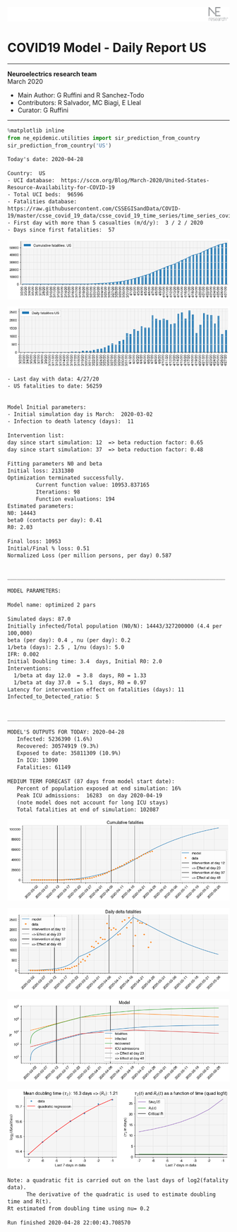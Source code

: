 ![](./images/logo.png)
# COVID19 Model - Daily Report US

---

**Neuroelectrics research team**  
March 2020  
* Main Author: G Ruffini and R Sanchez-Todo  
* Contributors: R Salvador, MC Biagi, E Lleal
* Curator: G Ruffini

---


```python
%matplotlib inline
from ne_epidemic.utilities import sir_prediction_from_country
sir_prediction_from_country('US')
```

    Today's date: 2020-04-28 
    
    Country:  US
    - UCI database:  https://sccm.org/Blog/March-2020/United-States-Resource-Availability-for-COVID-19
    - Total UCI beds:  96596
    - Fatalities database:  https://raw.githubusercontent.com/CSSEGISandData/COVID-19/master/csse_covid_19_data/csse_covid_19_time_series/time_series_covid19_deaths_global.csv
    - First day with more than 5 casualties (m/d/y):  3 / 2 / 2020
    - Days since first fatalities:  57



![png](03%20-%20Daily_Report_US_files/03%20-%20Daily_Report_US_1_1.png)



![png](03%20-%20Daily_Report_US_files/03%20-%20Daily_Report_US_1_2.png)


    - Last day with data: 4/27/20
    - US fatalities to date: 56259
     
    
    Model Initial parameters:
    - Initial simulation day is March:  2020-03-02
    - Infection to death latency (days):  11
    
    Intervention list:
    day since start simulation: 12  => beta reduction factor: 0.65
    day since start simulation: 37  => beta reduction factor: 0.48
    
    Fitting parameters N0 and beta
    Initial loss: 2131380
    Optimization terminated successfully.
             Current function value: 10953.837165
             Iterations: 98
             Function evaluations: 194
    Estimated parameters:
    N0: 14443
    beta0 (contacts per day): 0.41
    R0: 2.03
    
    Final loss: 10953
    Initial/Final % loss: 0.51
    Normalized Loss (per million persons, per day) 0.587 
    
    
    _____________________________________________________________________
     
    MODEL PARAMETERS:
    
    Model name: optimized 2 pars
    
    Simulated days: 87.0
    Initially infected/Total population (N0/N): 14443/327200000 (4.4 per 100,000)
    beta (per day): 0.4 , nu (per day): 0.2
    1/beta (days): 2.5 , 1/nu (days): 5.0
    IFR: 0.002
    Initial Doubling time: 3.4  days, Initial R0: 2.0
    Interventions:
      1/beta at day 12.0  = 3.8  days, R0 = 1.33
      1/beta at day 37.0  = 5.1  days, R0 = 0.97
    Latency for intervention effect on fatalities (days): 11
    Infected_to_Detected_ratio: 5
    
    
    _____________________________________________________________________
    
    MODEL'S OUTPUTS FOR TODAY: 2020-04-28
       Infected: 5236390 (1.6%)
       Recovered: 30574919 (9.3%)
       Exposed to date: 35811309 (10.9%)
       In ICU: 13090
       Fatalities: 61149
     
    MEDIUM TERM FORECAST (87 days from model start date): 
       Percent of population exposed at end simulation: 16%
       Peak ICU admissions:  16283  on day 2020-04-19
       (note model does not account for long ICU stays)
       Total fatalities at end of simulation: 102087



![png](03%20-%20Daily_Report_US_files/03%20-%20Daily_Report_US_1_4.png)



![png](03%20-%20Daily_Report_US_files/03%20-%20Daily_Report_US_1_5.png)



![png](03%20-%20Daily_Report_US_files/03%20-%20Daily_Report_US_1_6.png)


     



![png](03%20-%20Daily_Report_US_files/03%20-%20Daily_Report_US_1_8.png)


    Note: a quadratic fit is carried out on the last days of log2(fatality data).
          The derivative of the quadratic is used to estimate doubling time and R(t).
    Rt estimated from doubling time using nu= 0.2
    
    Run finished 2020-04-28 22:00:43.708570

